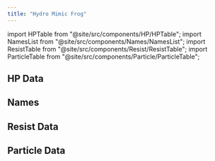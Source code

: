 ```yaml
---
title: "Hydro Mimic Frog"
---
```


import HPTable from "@site/src/components/HP/HPTable";
import NamesList from "@site/src/components/Names/NamesList";
import ResistTable from "@site/src/components/Resist/ResistTable";
import ParticleTable from "@site/src/components/Particle/ParticleTable";

## HP Data

<HPTable item_key="hydromimicfrog" data_src="enemy" />

## Names

<NamesList item_key="hydromimicfrog" data_src="enemy" />

## Resist Data

<ResistTable item_key="hydromimicfrog" data_src="enemy" />

## Particle Data

<ParticleTable item_key="hydromimicfrog" data_src="enemy" />
